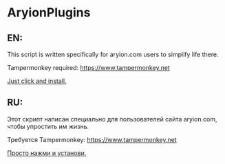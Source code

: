 # AryionPlugins
## EN:
This script is written specifically for aryion.com users to simplify life there.

Tampermonkey required: https://www.tampermonkey.net

[Just click and install.](https://github.com/OlehNoskovCPU/AryionPlugins/raw/main/AryionPlugins.user.js)

## RU:
Этот скрипт написан специально для пользователей сайта aryion.com, чтобы упростить им жизнь.

Требуется Tampermonkey: https://www.tampermonkey.net

[Просто нажми и установи.](https://github.com/OlehNoskovCPU/AryionPlugins/raw/main/AryionPlugins.user.js)
